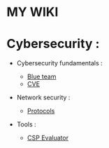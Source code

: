 # MY WIKI

# Cybersecurity :

* Cybersecurity fundamentals :
    * [Blue team](fundamentals/blue_team.md)
    * [CVE](network_security/cve.md)

* Network security :
    * [Protocols](network_security/protocols.md)

* Tools :
    * [CSP Evaluator](tools/csp_evaluator.md)
